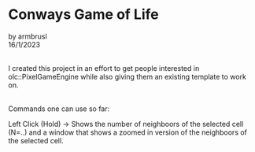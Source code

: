 # Conways Game of Life
by armbrusl <br />
16/1/2023 <br /> <br />

I created this project in an effort to get people interested in olc::PixelGameEngine while also giving them an existing template to work on. <br /> <br />

Commands one can use so far:

Left Click (Hold) -> Shows the number of neighboors of the selected cell (N=..) and a window that shows a zoomed in version of the neighboors of the selected cell. <br />
